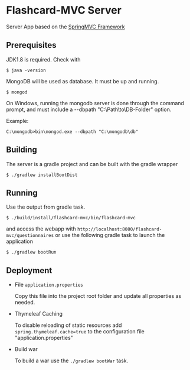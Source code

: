 Flashcard-MVC Server
========================
Server App based on the [SpringMVC Framework](https://spring.io/projects/spring-framework/)

Prerequisites
-------------
JDK1.8 is required. Check with

    $ java -version

MongoDB will be used as database. It must be up and running.

    $ mongod
    
On Windows, running the mongodb server is done through the command prompt,
and must include a --dbpath "C:\Path\to\DB-Folder" option.

Example:
    
    C:\mongodb>bin\mongod.exe --dbpath "C:\mongodb\db"

Building
--------
The server is a gradle project and can be built with the gradle wrapper

    $ ./gradlew installBootDist

Running
-------
Use the output from gradle task.

    $ ./build/install/flashcard-mvc/bin/flashcard-mvc

and access the webapp with `http://localhost:8080/flashcard-mvc/questionnaires` or
use the following gradle task to launch the application

    $ ./gradlew bootRun

Deployment
----------

- File `application.properties`

    Copy this file into the project root folder and update all properties as needed.
    
- Thymeleaf Caching

    To disable reloading of static resources add `spring.thymeleaf.cache=true` to the configuration file "application.properties"

- Build war

    To build a war use the `./gradlew bootWar` task.
